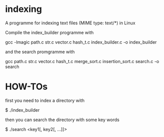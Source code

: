 # indexing
A programme for indexing text files (MIME type: text/*) in Linux

Compile the index_builder programme with

gcc -lmagic path.c str.c vector.c hash_t.c index_builder.c -o index_builder

and the search promgramme with

gcc path.c str.c vector.c hash_t.c merge_sort.c insertion_sort.c search.c -o search


# HOW-TOs
first you need to index a directory with

$ ./index_builder <path>

then you can search the directory with some key words

$ ./search <path> <key1[, key2[, ...]]>
